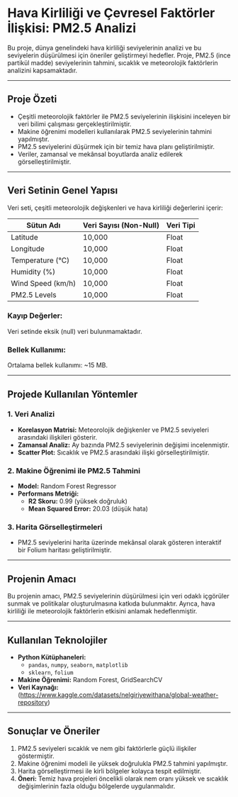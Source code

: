 # **Hava Kirliliği ve Çevresel Faktörler İlişkisi: PM2.5 Analizi**

Bu proje, dünya genelindeki hava kirliliği seviyelerinin analizi ve bu seviyelerin düşürülmesi için öneriler geliştirmeyi hedefler.
Proje, PM2.5 (ince partikül madde) seviyelerinin tahmini, sıcaklık ve meteorolojik faktörlerin analizini kapsamaktadır.

---


## **Proje Özeti**

- Çeşitli meteorolojik faktörler ile PM2.5 seviyelerinin ilişkisini inceleyen bir veri bilimi çalışması gerçekleştirilmiştir.
- Makine öğrenimi modelleri kullanılarak PM2.5 seviyelerinin tahmini yapılmıştır.
- PM2.5 seviyelerini düşürmek için bir temiz hava planı geliştirilmiştir.
- Veriler, zamansal ve mekânsal boyutlarda analiz edilerek görselleştirilmiştir.

---

## **Veri Setinin Genel Yapısı**

Veri seti, çeşitli meteorolojik değişkenleri ve hava kirliliği değerlerini içerir:

| **Sütun Adı**     | **Veri Sayısı (Non-Null)** | **Veri Tipi** |
| ----------------- | -------------------------- | ------------- |
| Latitude          | 10,000                     | Float         |
| Longitude         | 10,000                     | Float         |
| Temperature (°C)  | 10,000                     | Float         |
| Humidity (%)      | 10,000                     | Float         |
| Wind Speed (km/h) | 10,000                     | Float         |
| PM2.5 Levels      | 10,000                     | Float         |

### **Kayıp Değerler:**

Veri setinde eksik (null) veri bulunmamaktadır.

### **Bellek Kullanımı:**

Ortalama bellek kullanımı: ~15 MB.

---

## **Projede Kullanılan Yöntemler**

### **1. Veri Analizi**

- **Korelasyon Matrisi:** Meteorolojik değişkenler ve PM2.5 seviyeleri arasındaki ilişkileri gösterir.
- **Zamansal Analiz:** Ay bazında PM2.5 seviyelerinin değişimi incelenmiştir.
- **Scatter Plot:** Sıcaklık ve PM2.5 arasındaki ilişki görselleştirilmiştir.

### **2. Makine Öğrenimi ile PM2.5 Tahmini**

- **Model:** Random Forest Regressor
- **Performans Metriği:**
  - **R2 Skoru:** 0.99 (yüksek doğruluk)
  - **Mean Squared Error:** 20.03 (düşük hata)

### **3. Harita Görselleştirmeleri**

- PM2.5 seviyelerini harita üzerinde mekânsal olarak gösteren interaktif bir Folium haritası geliştirilmiştir.

---

## **Projenin Amacı**

Bu projenin amacı, PM2.5 seviyelerinin düşürülmesi için veri odaklı içgörüler sunmak ve politikalar oluşturulmasına katkıda bulunmaktır.
Ayrıca, hava kirliliği ile meteorolojik faktörlerin etkisini anlamak hedeflenmiştir.

---

## **Kullanılan Teknolojiler**

- **Python Kütüphaneleri:**
  - `pandas`, `numpy`, `seaborn`, `matplotlib`
  - `sklearn`, `folium`
- **Makine Öğrenimi:** Random Forest, GridSearchCV
- **Veri Kaynağı:** (https://www.kaggle.com/datasets/nelgiriyewithana/global-weather-repository)

---

## **Sonuçlar ve Öneriler**

1. PM2.5 seviyeleri sıcaklık ve nem gibi faktörlerle güçlü ilişkiler göstermiştir.
2. Makine öğrenimi modeli ile yüksek doğrulukla PM2.5 tahmini yapılmıştır.
3. Harita görselleştirmesi ile kirli bölgeler kolayca tespit edilmiştir.
4. **Öneri:** Temiz hava projeleri öncelikli olarak nem oranı yüksek ve sıcaklık değişimlerinin fazla olduğu
   bölgelerde uygulanmalıdır.
